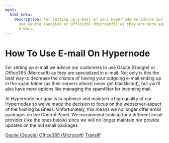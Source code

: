 ```yaml
---
myst:
  html_meta:
    description: For setting up e-mail on your Hypernode we advice our customers to
      use Gsuite (Google) or Office365 (Microsoft) as they are more specialized in
      e-mail.
---
```


<!-- source: https://support.hypernode.com/en/hypernode/email/how-to-use-e-mail-on-hypernode/ -->

# How To Use E-mail On Hypernode

For setting up e-mail we advice our customers to use Gsuite (Google) or Office365 (Microsoft) as they are specialized in e-mail. Not only is this the best way to decrease the chance of having your outgoing e-mail ending up in the spam folder (as their servers almost never get blacklisted), but you’ll also have more options like managing the spamfilter for incoming mail.

At Hypernode our goal is to optimize and maintain a high quality of our Hypernodes so we’ve made the decision to focus on the webserver-aspect of the hosting business.
Unfortunately, this means we no longer offer email packages on the Control Panel. We recommend looking for a different email provider (like the ones below) since we will no longer maintain nor provide updates on the old email packages.

[Gsuite (Google)](https://workspace.google.com/)
[Office365 (Microsoft)](https://www.microsoft.com/nl-nl/microsoft-365)
[TransIP](https://www.transip.nl/webhosting/emailonly/)
